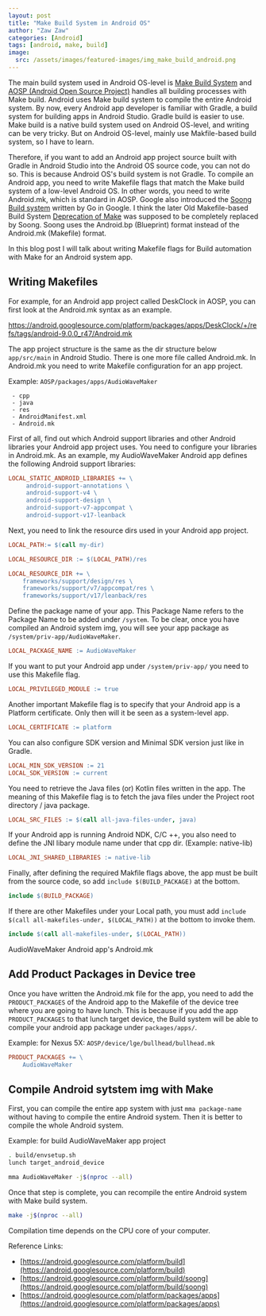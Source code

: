 ```yaml
---
layout: post
title: "Make Build System in Android OS"
author: "Zaw Zaw"
categories: [Android]
tags: [android, make, build]
image:
  src: /assets/images/featured-images/img_make_build_android.png
---
```


The main build system used in Android OS-level is [Make Build System](https://android.googlesource.com/platform/build) and [AOSP (Android Open Source Project)](https://android.googlesource.com) handles all building processes with Make build. Android uses Make build system to compile the entire Android system. By now, every Android app developer is familiar with Gradle, a build system for building apps in Android Studio. Gradle build is easier to use. Make build is a native build system used on Android OS-level, and writing can be very tricky. But on Android OS-level, mainly use Makfile-based build system, so I have to learn.

Therefore, if you want to add an Android app project source built with Gradle in Android Studio into the Android OS source code, you can not do so. This is because Android OS's build system is not Gradle. To compile an Android app, you need to write Makefile flags that match the Make build system of a low-level Android OS. In other words, you need to write Android.mk, which is standard in AOSP. Google also introduced the [Soong Build system](https://android.googlesource.com/platform/build/soong) written by Go in Google. I think the later Old Makefile-based Build System [Deprecation of Make](https://android.googlesource.com/platform/build/+/refs/heads/master/Deprecation.md) was supposed to be completely replaced by Soong. Soong uses the Android.bp (Blueprint) format instead of the Android.mk (Makefile) format.

In this blog post I will talk about writing Makefile flags for Build automation with Make for an Android system app.

## Writing Makefiles

For example, for an Android app project called DeskClock in AOSP, you can first look at the Android.mk syntax as an example.

https://android.googlesource.com/platform/packages/apps/DeskClock/+/refs/tags/android-9.0.0_r47/Android.mk

The app project structure is the same as the dir structure below `app/src/main` in Android Studio. There is one more file called Android.mk. In Android.mk you need to write Makefile configuration for an app project.

Example: `AOSP/packages/apps/AudioWaveMaker`

```
 - cpp
 - java
 - res
 - AndroidManifest.xml
 - Android.mk
```

First of all, find out which Android support libraries and other Android libraries your Android app project uses. You need to configure your libraries in Android.mk. As an example, my AudioWaveMaker Android app defines the following Android support libraries:

```mk
LOCAL_STATIC_ANDROID_LIBRARIES += \
     android-support-annotations \
     android-support-v4 \
     android-support-design \
     android-support-v7-appcompat \
     android-support-v17-leanback
```

Next, you need to link the resource dirs used in your Android app project.

```mk
LOCAL_PATH:= $(call my-dir)

LOCAL_RESOURCE_DIR := $(LOCAL_PATH)/res
```

```mk
LOCAL_RESOURCE_DIR += \
    frameworks/support/design/res \
    frameworks/support/v7/appcompat/res \
    frameworks/support/v17/leanback/res
```

Define the package name of your app. This Package Name refers to the Package Name to be added under `/system`. To be clear, once you have compiled an Android system img, you will see your app package as `/system/priv-app/AudioWaveMaker`.

```mk
LOCAL_PACKAGE_NAME := AudioWaveMaker
```

If you want to put your Android app under `/system/priv-app/` you need to use this Makefile flag.

```mk
LOCAL_PRIVILEGED_MODULE := true
```

Another important Makefile flag is to specify that your Android app is a Platform certificate. Only then will it be seen as a system-level app.

```mk
LOCAL_CERTIFICATE := platform
```

You can also configure SDK version and Minimal SDK version just like in Gradle.

```mk
LOCAL_MIN_SDK_VERSION := 21
LOCAL_SDK_VERSION := current
```

You need to retrieve the Java files (or) Kotlin files written in the app. The meaning of this Makefile flag is to fetch the java files under the Project root directory / java package.

```mk
LOCAL_SRC_FILES := $(call all-java-files-under, java)
```

If your Android app is running Android NDK, C/C ++, you also need to define the JNI libary module name under that cpp dir. (Example: native-lib)

```mk
LOCAL_JNI_SHARED_LIBRARIES := native-lib
```

Finally, after defining the required Makfile flags above, the app must be built from the source code, so add `include $(BUILD_PACKAGE)` at the bottom.

```mk
include $(BUILD_PACKAGE)
```

If there are other Makefiles under your Local path, you must add `include $(call all-makefiles-under, $(LOCAL_PATH))` at the bottom to invoke them.

```mk
include $(call all-makefiles-under, $(LOCAL_PATH))
```

AudioWaveMaker Android app's Android.mk

<script src="https://gist.github.com/zawzaww/5593df85c5d93392e2cb0345d7e3b329.js"></script>

## Add Product Packages in Device tree

Once you have written the Android.mk file for the app, you need to add the `PRODUCT_PACKAGES` of the Android app to the Makefile of the device tree where you are going to have lunch. This is because if you add the app `PRODUCT_PACKAGES` to that lunch target device, the Build system will be able to compile your android app package under `packages/apps/`.

Example: for Nexus 5X: `AOSP/device/lge/bullhead/bullhead.mk`

```mk
PRODUCT_PACKAGES += \
    AudioWaveMaker
```

## Compile Android sytstem img with Make

First, you can compile the entire app system with just `mma package-name` without having to compile the entire Android system. Then it is better to compile the whole Android system.

Example: for build AudioWaveMaker app project

```sh
. build/envsetup.sh
lunch target_android_device
```

```sh
mma AudioWaveMaker -j$(nproc --all)
```

Once that step is complete, you can recompile the entire Android system with Make build system.

```sh
make -j$(nproc --all)
```

Compilation time depends on the CPU core of your computer.

Reference Links:
- [https://android.googlesource.com/platform/build](https://android.googlesource.com/platform/build)
- [https://android.googlesource.com/platform/build/soong](https://android.googlesource.com/platform/build/soong)
- [https://android.googlesource.com/platform/packages/apps](https://android.googlesource.com/platform/packages/apps)
